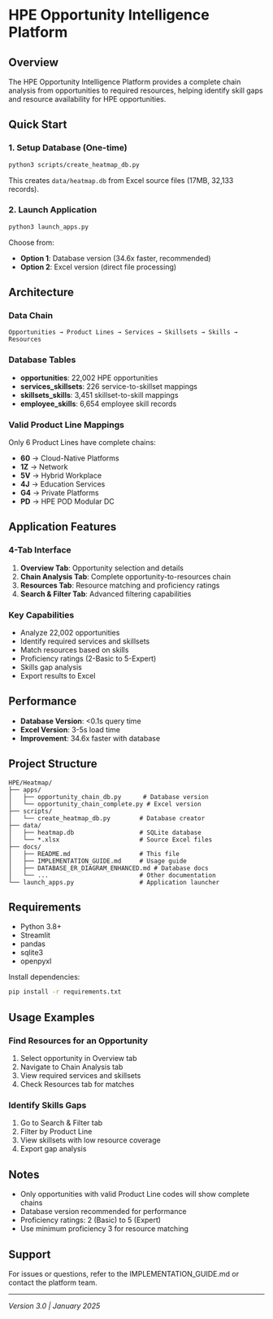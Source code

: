 # HPE Opportunity Intelligence Platform

## Overview
The HPE Opportunity Intelligence Platform provides a complete chain analysis from opportunities to required resources, helping identify skill gaps and resource availability for HPE opportunities.

## Quick Start

### 1. Setup Database (One-time)
```bash
python3 scripts/create_heatmap_db.py
```
This creates `data/heatmap.db` from Excel source files (17MB, 32,133 records).

### 2. Launch Application
```bash
python3 launch_apps.py
```
Choose from:
- **Option 1**: Database version (34.6x faster, recommended)
- **Option 2**: Excel version (direct file processing)

## Architecture

### Data Chain
```
Opportunities → Product Lines → Services → Skillsets → Skills → Resources
```

### Database Tables
- **opportunities**: 22,002 HPE opportunities
- **services_skillsets**: 226 service-to-skillset mappings
- **skillsets_skills**: 3,451 skillset-to-skill mappings
- **employee_skills**: 6,654 employee skill records

### Valid Product Line Mappings
Only 6 Product Lines have complete chains:
- **60** → Cloud-Native Platforms
- **1Z** → Network
- **5V** → Hybrid Workplace
- **4J** → Education Services
- **G4** → Private Platforms
- **PD** → HPE POD Modular DC

## Application Features

### 4-Tab Interface
1. **Overview Tab**: Opportunity selection and details
2. **Chain Analysis Tab**: Complete opportunity-to-resources chain
3. **Resources Tab**: Resource matching and proficiency ratings
4. **Search & Filter Tab**: Advanced filtering capabilities

### Key Capabilities
- Analyze 22,002 opportunities
- Identify required services and skillsets
- Match resources based on skills
- Proficiency ratings (2-Basic to 5-Expert)
- Skills gap analysis
- Export results to Excel

## Performance
- **Database Version**: <0.1s query time
- **Excel Version**: 3-5s load time
- **Improvement**: 34.6x faster with database

## Project Structure
```
HPE/Heatmap/
├── apps/
│   ├── opportunity_chain_db.py      # Database version
│   └── opportunity_chain_complete.py # Excel version
├── scripts/
│   └── create_heatmap_db.py        # Database creator
├── data/
│   ├── heatmap.db                  # SQLite database
│   └── *.xlsx                      # Source Excel files
├── docs/
│   ├── README.md                   # This file
│   ├── IMPLEMENTATION_GUIDE.md     # Usage guide
│   ├── DATABASE_ER_DIAGRAM_ENHANCED.md # Database docs
│   └── ...                         # Other documentation
└── launch_apps.py                  # Application launcher
```

## Requirements
- Python 3.8+
- Streamlit
- pandas
- sqlite3
- openpyxl

Install dependencies:
```bash
pip install -r requirements.txt
```

## Usage Examples

### Find Resources for an Opportunity
1. Select opportunity in Overview tab
2. Navigate to Chain Analysis tab
3. View required services and skillsets
4. Check Resources tab for matches

### Identify Skills Gaps
1. Go to Search & Filter tab
2. Filter by Product Line
3. View skillsets with low resource coverage
4. Export gap analysis

## Notes
- Only opportunities with valid Product Line codes will show complete chains
- Database version recommended for performance
- Proficiency ratings: 2 (Basic) to 5 (Expert)
- Use minimum proficiency 3 for resource matching

## Support
For issues or questions, refer to the IMPLEMENTATION_GUIDE.md or contact the platform team.

---
*Version 3.0 | January 2025*